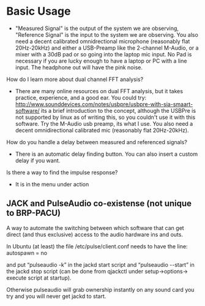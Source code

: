 # Basic Usage
- "Measured Signal" is the output of the system we are observing, "Reference Signal" is the input to the system we are observing. You also need a decent calibrated omnidrectional microphone (reasonably flat 20Hz-20kHz) and either a USB-Preamp like the 2-channel M-Audio, or a mixer with a 30dB pad or so going into the laptop mic input.  No Pad is necessary if you are lucky enough to have a laptop or PC with a line input.  The headphone out will have the pink noise.

How do I learn more about dual channel FFT analysis?
- There are many online resources on dual FFT analysis, but it takes practice, experience, and a good
   ear.  You could try: http://www.sounddevices.com/notes/usbpre/usbpre-with-sia-smaart-software/
   its a brief introduction to the concept, although the USBPre is not supported by linux as of writing this,
   so you couldn't use it with this software.  Try the M-Audio usb preamp, its what I use.  You
   also need a decent omnidirectional calibrated mic (reasonably flat 20Hz-20kHz).

How do you handle a delay between measured and referenced signals?
- There is an automatic delay finding button.  You can also insert a custom delay if you want.

Is there a way to find the impulse response?
- It is in the menu under action

## JACK and PulseAudio co-existense (not unique to BRP-PACU)
A way to automate the switching between which software that can get direct (and thus exclusive) access to the audio hardware ins and outs.

In Ubuntu (at least) the file /etc/pulse/client.conf needs to have the line:
autospawn = no

and put “pulseaudio -k” in the jackd start script and “pulseaudio --start” in the jackd stop script (can be done from qjackctl under setup->options-> execute script at startup).

Otherwise pulseaudio will grab ownership instantly on any sound card you try and you will never get jackd to start.
